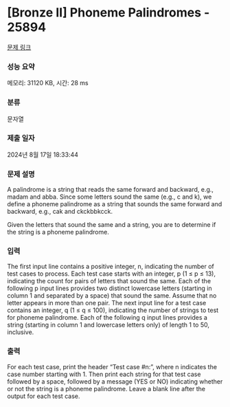# [Bronze II] Phoneme Palindromes - 25894 

[문제 링크](https://www.acmicpc.net/problem/25894) 

### 성능 요약

메모리: 31120 KB, 시간: 28 ms

### 분류

문자열

### 제출 일자

2024년 8월 17일 18:33:44

### 문제 설명

<p>A palindrome is a string that reads the same forward and backward, e.g., madam and abba. Since some letters sound the same (e.g., c and k), we define a phoneme palindrome as a string that sounds the same forward and backward, e.g., cak and ckckbbkcck.</p>

<p>Given the letters that sound the same and a string, you are to determine if the string is a phoneme palindrome.</p>

### 입력 

 <p>The first input line contains a positive integer, n, indicating the number of test cases to process. Each test case starts with an integer, p (1 ≤ p ≤ 13), indicating the count for pairs of letters that sound the same. Each of the following p input lines provides two distinct lowercase letters (starting in column 1 and separated by a space) that sound the same. Assume that no letter appears in more than one pair. The next input line for a test case contains an integer, q (1 ≤ q ≤ 100), indicating the number of strings to test for phoneme palindrome. Each of the following q input lines provides a string (starting in column 1 and lowercase letters only) of length 1 to 50, inclusive.</p>

### 출력 

 <p>For each test case, print the header “Test case #n:”, where n indicates the case number starting with 1. Then print each string for that test case followed by a space, followed by a message (YES or NO) indicating whether or not the string is a phoneme palindrome. Leave a blank line after the output for each test case.</p>

